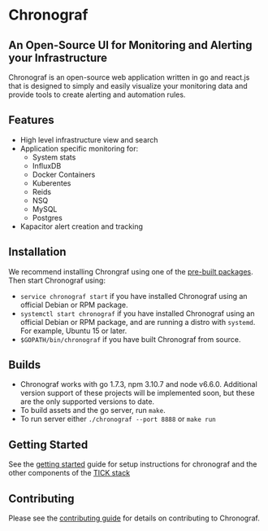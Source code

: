 # Chronograf

## An Open-Source UI for Monitoring and Alerting your Infrastructure
Chronograf is an open-source web application written in go and react.js that is designed to simply and easily visualize your monitoring data and provide tools to create alerting and automation rules. 

## Features
* High level infrastructure view and search
* Application specific monitoring for:
  * System stats
  * InfluxDB
  * Docker Containers
  * Kuberentes
  * Reids
  * NSQ
  * MySQL
  * Postgres
* Kapacitor alert creation and tracking

## Installation

We recommend installing Chrongraf using one of the [pre-built packages](https://influxdata.com/downloads/#chronograf). Then start Chronograf using:

* `service chronograf start` if you have installed Chronograf using an official Debian or RPM package.
* `systemctl start chronograf` if you have installed Chronograf using an official Debian or RPM package, and are running a distro with `systemd`. For example, Ubuntu 15 or later.
* `$GOPATH/bin/chronograf` if you have built Chronograf from source.

## Builds

* Chronograf works with go 1.7.3, npm 3.10.7 and node v6.6.0. Additional version support of these projects will be implemented soon, but these are the only supported versions to date.
* To build assets and the go server, run `make`.
* To run server either `./chronograf --port 8888` or `make run`

## Getting Started
See the [getting started](https://github.com/influxdata/chronograf/blob/master/docs/GETTING_STARTED.md) guide for setup instructions for chronograf and the other components of the [TICK stack](https://www.influxdata.com/get-started/what-is-the-tick-stack/)

## Contributing

Please see the [contributing guide](CONTRIBUTING.md) for details on contributing to Chronograf.


